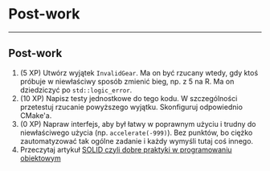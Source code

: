 <!-- .slide: data-background="#111111" -->

# Post-work

___

## Post-work

1. (5 XP) Utwórz wyjątek <code>InvalidGear</code>. Ma on być rzucany wtedy, gdy ktoś próbuje w niewłaściwy sposób zmienić bieg, np. z 5 na R. Ma on dziedziczyć po `std::logic_error`.
2. (10 XP) Napisz testy jednostkowe do tego kodu. W szczególności przetestuj rzucanie powyższego wyjątku. Skonfiguruj odpowiednio CMake'a.
3. (0 XP) Napraw interfejs, aby był łatwy w poprawnym użyciu i trudny do niewłaściwego użycia (np. <code>accelerate(-999)</code>). Bez punktów, bo ciężko zautomatyzować tak ogólne zadanie i każdy wymyśli tutaj coś innego.
4. Przeczytaj artykuł [SOLID czyli dobre praktyki w programowaniu obiektowym](https://www.samouczekprogramisty.pl/solid-czyli-dobre-praktyki-w-programowaniu-obiektowym/)
